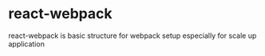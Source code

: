 # react-webpack
react-webpack is basic structure for webpack setup especially for scale up application
